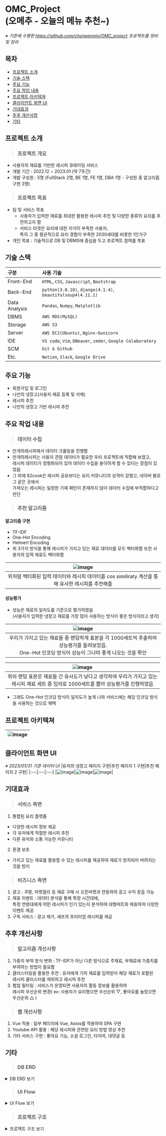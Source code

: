 # OMC_Project<br/>(오메추 - 오늘의 메뉴 추천~)
*※ 기존에 수행한 https://github.com/choiwanmin/OMC_project 프로젝트를 정비 및 정리*

## 목차
 * [프로젝트 소개](#프로젝트-소개)
 * [기술 스택](#기술-스택)
 * [주요 기능](#주요-기능)
 * [주요 작업 내용](#주요-작업-내용)
 * [프로젝트 아키텍쳐](#프로젝트-아키텍쳐)
 * [클라이언트 화면 UI](#클라이언트-화면-UI)
 * [기대효과](#기대효과)
 * [추후 개선사항](#추후-개선사항)
 * [기타](#기타)

## 프로젝트 소개
> ### 프로젝트 개요
 * 사용자의 재료를 기반한 레시피 큐레이팅 서비스
 * 개발 기간 : 2022.12 ~ 2023.01 (약 7주간)
 * 개발 구성원 : 5명 (FullStack 2명, BE 1명, FE 1명, DBA 1명 - 구성원 중 알고리즘 구현 3명)
> ### 프로젝트 목표
 * 팀 및 서비스 목표
   * 사용자가 입력한 재료를 최대한 활용한 레시피 추천 및 다양한 종류의 요리를 추천하고자 함
   * 서비스 타겟은 요리에 대한 지식이 부족한 사용자,<br>특히 그 중 평균적으로 요리 경험이 부족한 2030세대를 비롯한 1인가구
 * 개인 목표 : 기술적으로 DB 및 DBMS에 중심을 두고 프로젝트 참여를 목표

## 기술 스택
|구분|사용 기술|
|:---|:---|
|Front-End|`HTML`, `CSS`, `Javascript`, `Bootstrap`|
|Back-End|`python(3.8.10)`, `django(4.1.4)`, `beautifulsoup4(4.11.1)`|
|Data Analysis|`Pandas`, `Numpy`, `Matplotlib`|
|DBMS|`AWS RDS(MySQL)`|
|Storage|`AWS S3`|
|Server|`AWS EC2(Ubuntu)`, `Nginx-Gunicorn`|
|IDE|`VS code`, `Vim`, `DBeaver`, `cmder`, `Google Colaboratory`|
|SCM|`Git & Github`|
|Etc.|`Notion`, `Slack`, `Google Drive`|

## 주요 기능
* 회원가입 및 로그인
* 나만의 냉장고(사용자 재료 등록 및 삭제)
* 레시피 추천
* 나만의 냉장고 기반 레시피 추천

## 주요 작업 내용
> ### 데이터 수집
 * 만개의레시피에서 데이터 크롤링을 진행함
 * 만개의레시피는 사용자 관점 데이터가 필요한 우리 프로젝트에 적합해 보였고,<br>레시피 데이터가 정형화되어 있어 데이터 수집을 용이하게 할 수 있다는 장점이 있었음
 * 그 외에 82cook은 레시피 공유보다는 요리 커뮤니티의 성격이 강했고, 네이버 블로그 같은 곳에서<br>가져오는 레시피는 일정한 기재 패턴이 존재하지 않아 데이터 수집에 부적합하다고 판단

> ### 추천 알고리즘
#### 알고리즘 구현
 * TF-IDF
 * One-Hot Encoding
 * Helmert Encoding
 * 위 3가지 방식을 통해 레시피가 가지고 있는 재료 데이터를 모두 벡터화함 또한 사용자의 입력 재료도 벡터화함
 
 |![image](https://user-images.githubusercontent.com/24910571/218041578-f5c456e2-18a0-4421-94c2-e2272b0efb0a.png)|
 |:--:|
 |위처럼 벡터화된 입력 데이터와 레시피 데이터를 cos similiraty 계산을 통해 유사한 레시피를 추천해줌|

#### 성능평가
 * 성능은 재료의 일치도를 기준으로 평가하였음<br>(사용자가 입력한 냉장고 재료를 가장 많이 사용하는 방식이 좋은 방식이라고 생각)

 |![image](https://user-images.githubusercontent.com/24910571/218041734-3be9c58c-6ec4-4a2b-8596-e0b6bd9531a1.png)|
 |:--:|
 |우리가 가지고 있는 재료들 중 랜덤하게 표본을 각 1000세트씩 추출하여 성능평가를 돌려보았음.<br>One-Hot 인코딩 방식이 성능이 그나마 좋게 나오는 것을 확인|
 
 |![image](https://user-images.githubusercontent.com/24910571/218041747-dac4ad04-b984-4ddb-9fc7-7737ee0dbf97.png)|
 |:--:|
 |위의 랜덤 표본은 재료들 간 유사도가 낮다고 생각하여 우리가 가지고 있는<br>레시피 재료 세트 중 임의로 1000세트를 뽑아 성능평가를 진행하였음|
 
 * 그래도 One-Hot 인코딩 방식이 일치도가 높게 나와 서비스에는 해당 인코딩 방식을 사용하는 것으로 채택

## 프로젝트 아키텍쳐
|![image](https://user-images.githubusercontent.com/24910571/218040503-db638de6-4452-4762-a0c5-9482e34f55f4.png)|
|:--:|

## 클라이언트 화면 UI
*※ 2023/01/31 기준 데이터 UI*
|유저의 냉장고 페이지 구현|추천 페이지 1 구현|추천 페이지 2 구현|
|:--:|:--:|:--:|
|![image](https://user-images.githubusercontent.com/24910571/218040698-94748133-04b9-4a47-b0ac-99d4e3891aac.png)|![image](https://user-images.githubusercontent.com/24910571/218040717-beac1c49-c996-4539-a0ef-88a671cfc298.png)|![image](https://user-images.githubusercontent.com/24910571/218040751-1a64ab25-11fe-40dc-bd7a-037905eb2c47.png)|

## 기대효과
> ### 서비스 측면
 1. 통합된 요리 플랫폼
  * 다양한 레시피 정보 제공
  * 각 유저에게 적절한 레시피 추천
  * 다른 유저와 소통 가능한 커뮤니티
 2. 환경 보호
  * 가지고 있는 재료를 활용할 수 있는 레시피를 제공하여 재료가 방치되어 버려지는 것을 방지
> ### 비즈니스 측면
 1. 광고 : 쿠팡, 마켓컬리 등 재료 구매 시 오픈마켓과 연동하여 광고 수익 창출 가능
 2. 제휴 이벤트 : 데이터 분석을 통해 특정 시간대에,<br>특정 연령대에게 어떤 레시피가 인기 있는지 분석하여 대형마트와 제휴하여 다양한 이벤트 제공
 3. 구독 서비스 : 광고 제거, 셰프의 프리미엄 레시피를 제공

## 추후 개선사항
> ### 알고리즘 개선사항
 1. 가중치 부여 방식 변화 : TF-IDF가 아닌 다른 방식으로 주재료, 부재료에 가중치를 부여하는 방법이 필요함
 2. 클러스터링을 활용한 추천 : 유저에게 기피 재료를 입력받아 해당 재료가 포함된<br>레시피 클러스터를 제외하고 레시피 추천
 3. 협업 필터링 : 서비스가 운영되면 사용자의 활동 정보를 활용하여<br>레시피 우선순위 변경( ex: 사용자가 요리했으면 우선순위 ▽, 좋아요를 눌렀으면 우선순위 △ )
> ### 웹 개선사항
 1. Vue 적용 : 일부 페이지에 Vue, Axios를 적용하여 SPA 구현
 2. Youtube API 활용 : 해당 레시피와 관련된 요리 방법 영상 추천
 3. 기타 서비스 구현 : 좋아요 기능, 소셜 로그인, 타이머, 대댓글 등

## 기타
> ### DB ERD

<details>
<summary>DB ERD 보기</summary>
<div markdown="1">

|![image](https://user-images.githubusercontent.com/24910571/218047981-f60b46b5-cd9c-4691-8272-c5bfa0e10f72.png)|
|:--:|

</div>
</details>

> ### UI Flow

<details>
<summary>UI Flow 보기</summary>
<div markdown="1">

|![image](https://user-images.githubusercontent.com/24910571/218040627-71731674-4b7a-46ee-b502-83bd7959dd89.png)|
|:--:|

</div>
</details>

> ### 프로젝트 구조

<details>
<summary>프로젝트 구조 보기</summary>
<div markdown="1">
 
```
📦omc_pjt
┣ 📂venv_omcpjt
┃ ┣ 📂Include
┃ ┣ 📂Lib
┃ ┃ ┗ 📂site-packages
┃ ┣ 📂Scripts
┣ 📂OMC_project_review
┃ ┣ 📂.git
┃ ┣ 📂omc
┃ ┃ ┣ 📂migrations
┃ ┃ ┃ ┗ 📜__init__.py
┃ ┃ ┣ 📂templates
┃ ┃ ┃ ┗ 📂omc
┃ ┃ ┃ ┃ ┣ 📜comment_form.html
┃ ┃ ┃ ┃ ┣ 📜recipe_detail.html
┃ ┃ ┃ ┃ ┣ 📜recipe_list_view.html
┃ ┃ ┃ ┃ ┣ 📜recipe_recommend.html
┃ ┃ ┃ ┃ ┣ 📜refrigerator_list_view.html
┃ ┃ ┃ ┃ ┗ 📜refrigerator_list_vue.html
┃ ┃ ┣ 📜admin.py
┃ ┃ ┣ 📜apps.py
┃ ┃ ┣ 📜forms.py
┃ ┃ ┣ 📜models.py
┃ ┃ ┣ 📜tests.py
┃ ┃ ┣ 📜urls.py
┃ ┃ ┣ 📜views.py
┃ ┃ ┗ 📜__init__.py
┃ ┣ 📂OMC_PJT
┃ ┃ ┣ 📜asgi.py
┃ ┃ ┣ 📜mapping.json
┃ ┃ ┣ 📜model_utils.py
┃ ┃ ┣ 📜settings.py
┃ ┃ ┣ 📜urls.py
┃ ┃ ┣ 📜version.md
┃ ┃ ┣ 📜wsgi.py
┃ ┃ ┗ 📜__init__.py
┃ ┣ 📂scripts
┃ ┃ ┣ 📂jsons
┃ ┃ ┃ ┣ 📂category
┃ ┃ ┃ ┗ 📂page
┃ ┃ ┣ 📂search_app
┃ ┃ ┃ ┗ 📜create_bulk.py
┃ ┃ ┣ 📜category_add_scraper.py
┃ ┃ ┣ 📜category_scraper.py
┃ ┃ ┣ 📜combine_json_page.py
┃ ┃ ┣ 📜load_json_category.py
┃ ┃ ┣ 📜load_json_page.py
┃ ┃ ┣ 📜recipe_scraper.py
┃ ┃ ┣ 📜recipe_scraper_single_page_from_json.py
┃ ┃ ┗ 📜user_ingredient_add.py
┃ ┣ 📂static
┃ ┃ ┣ 📂assets
┃ ┃ ┣ 📂css
┃ ┃ ┗ 📂js
┃ ┣ 📂templates
┃ ┃ ┣ 📂partials
┃ ┃ ┃ ┣ 📜base.html
┃ ┃ ┃ ┣ 📜footer.html
┃ ┃ ┃ ┣ 📜measure.html
┃ ┃ ┃ ┗ 📜navbar.html
┃ ┃ ┣ 📜form_errors.html
┃ ┃ ┣ 📜index.html
┃ ┃ ┣ 📜login_view.html
┃ ┃ ┗ 📜signup_view.html
┃ ┣ 📜.gitignore
┃ ┣ 📜db.sqlite3
┃ ┣ 📜env_info.py
┃ ┣ 📜manage.py
┃ ┣ 📜README.md
┃ ┗ 📜req.txt
```

</div>
</details>

